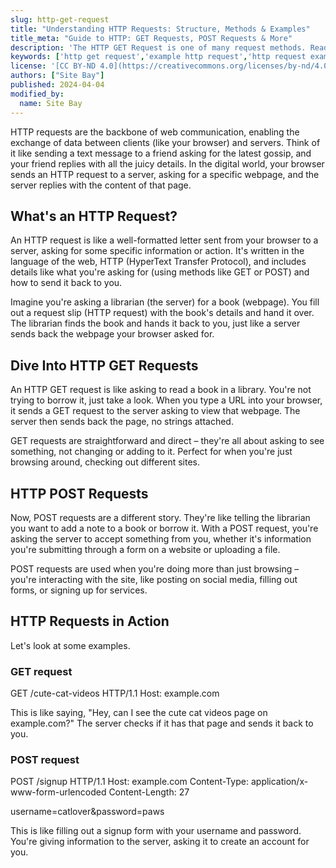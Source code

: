 ```yaml
---
slug: http-get-request
title: "Understanding HTTP Requests: Structure, Methods & Examples"
title_meta: "Guide to HTTP: GET Requests, POST Requests & More"
description: 'The HTTP GET Request is one of many request methods. Read our guide to learn about HTTP request structures and how to send HTTP requests.'
keywords: ['http get request','example http request','http request example','http request format','http request response','http request line','http request headers list','make http request','how to send http request in java','http request structure']
license: '[CC BY-ND 4.0](https://creativecommons.org/licenses/by-nd/4.0)'
authors: ["Site Bay"]
published: 2024-04-04
modified_by:
  name: Site Bay
---
```

HTTP requests are the backbone of web communication, enabling the exchange of data between clients (like your browser) and servers. Think of it like sending a text message to a friend asking for the latest gossip, and your friend replies with all the juicy details. In the digital world, your browser sends an HTTP request to a server, asking for a specific webpage, and the server replies with the content of that page.

## What's an HTTP Request?

An HTTP request is like a well-formatted letter sent from your browser to a server, asking for some specific information or action. It's written in the language of the web, HTTP (HyperText Transfer Protocol), and includes details like what you're asking for (using methods like GET or POST) and how to send it back to you.

Imagine you're asking a librarian (the server) for a book (webpage). You fill out a request slip (HTTP request) with the book's details and hand it over. The librarian finds the book and hands it back to you, just like a server sends back the webpage your browser asked for.

## Dive Into HTTP GET Requests

An HTTP GET request is like asking to read a book in a library. You're not trying to borrow it, just take a look. When you type a URL into your browser, it sends a GET request to the server asking to view that webpage. The server then sends back the page, no strings attached.

GET requests are straightforward and direct – they're all about asking to see something, not changing or adding to it. Perfect for when you're just browsing around, checking out different sites.

## HTTP POST Requests

Now, POST requests are a different story. They're like telling the librarian you want to add a note to a book or borrow it. With a POST request, you're asking the server to accept something from you, whether it's information you're submitting through a form on a website or uploading a file.

POST requests are used when you're doing more than just browsing – you're interacting with the site, like posting on social media, filling out forms, or signing up for services.

## HTTP Requests in Action

Let's look at some examples.

### GET request
GET /cute-cat-videos HTTP/1.1
Host: example.com


This is like saying, "Hey, can I see the cute cat videos page on example.com?" The server checks if it has that page and sends it back to you.

### POST request

POST /signup HTTP/1.1
Host: example.com
Content-Type: application/x-www-form-urlencoded
Content-Length: 27

username=catlover&password=paws


This is like filling out a signup form with your username and password. You're giving information to the server, asking it to create an account for you.

